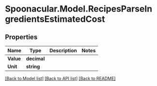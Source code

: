 # Spoonacular.Model.RecipesParseIngredientsEstimatedCost

## Properties

Name | Type | Description | Notes
------------ | ------------- | ------------- | -------------
**Value** | **decimal** |  | 
**Unit** | **string** |  | 

[[Back to Model list]](../README.md#documentation-for-models) [[Back to API list]](../README.md#documentation-for-api-endpoints) [[Back to README]](../README.md)

